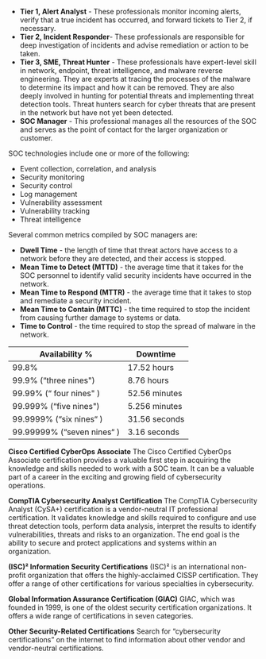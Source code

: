- **Tier 1, Alert Analyst** - These professionals monitor incoming alerts, verify that a true incident has occurred, and forward tickets to Tier 2, if necessary.
- **Tier 2, Incident Responder**- These professionals are responsible for deep investigation of incidents and advise remediation or action to be taken.
- **Tier 3, SME, Threat Hunter** - These professionals have expert-level skill in network, endpoint, threat intelligence, and malware reverse engineering. They are experts at tracing the processes of the malware to determine its impact and how it can be removed. They are also deeply involved in hunting for potential threats and implementing threat detection tools. Threat hunters search for cyber threats that are present in the network but have not yet been detected.
- **SOC Manager** - This professional manages all the resources of the SOC and serves as the point of contact for the larger organization or customer.

SOC technologies include one or more of the following:
- Event collection, correlation, and analysis
- Security monitoring
- Security control
- Log management
- Vulnerability assessment
- Vulnerability tracking
- Threat intelligence

Several common metrics compiled by SOC managers are:
- **Dwell Time** - the length of time that threat actors have access to a network before they are detected, and their access is stopped.
- **Mean Time to Detect (MTTD)** - the average time that it takes for the SOC personnel to identify valid security incidents have occurred in the network.
- **Mean Time to Respond (MTTR)** - the average time that it takes to stop and remediate a security incident.
- **Mean Time to Contain (MTTC)** - the time required to stop the incident from causing further damage to systems or data.
- **Time to Control** - the time required to stop the spread of malware in the network.



|**Availability %**|**Downtime**|
|---|---|
|99.8%|17.52 hours|
|99.9% (“three nines")|8.76 hours|
|99.99% (“ four nines" )|52.56 minutes|
|99.999% (“five nines")|5.256 minutes|
|99.9999% (“six nines“ )|31.56 seconds|
|99.99999% (“seven nines“ )|3.16 seconds|

**Cisco Certified CyberOps** **Associate**
The Cisco Certified CyberOps Associate certification provides a valuable first step in acquiring the knowledge and skills needed to work with a SOC team. It can be a valuable part of a career in the exciting and growing field of cybersecurity operations.

**CompTIA Cybersecurity Analyst Certification**
The CompTIA Cybersecurity Analyst (CySA+) certification is a vendor-neutral IT professional certification. It validates knowledge and skills required to configure and use threat detection tools, perform data analysis, interpret the results to identify vulnerabilities, threats and risks to an organization. The end goal is the ability to secure and protect applications and systems within an organization.

**(ISC)² Information Security Certifications**
(ISC)² is an international non-profit organization that offers the highly-acclaimed CISSP certification. They offer a range of other certifications for various specialties in cybersecurity.

**Global Information Assurance Certification (GIAC)**
GIAC, which was founded in 1999, is one of the oldest security certification organizations. It offers a wide range of certifications in seven categories.

**Other Security-Related Certifications**
Search for “cybersecurity certifications” on the internet to find information about other vendor and vendor-neutral certifications.












